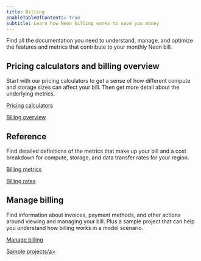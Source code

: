 ```yaml
---
title: Billing
enableTableOfContents: true
subtitle: Learn how Neon billing works to save you money
---
```


Find all the documentation you need to understand, manage, and optimize the features and metrics that contribute to your monthly Neon bill.


## Pricing calculators and billing overview

Start with our pricing calculators to get a sense of how different compute and storage sizes can affect your bill. Then get more detail about the underlying metrics.

<DetailIconCards>

<a href="/docs/introduction/billing-calculators" description="Our pricing calculator and cost estimator tools help you estimate your next Neon bill" icon="transactions">Pricing calculators</a>

<a href="/docs/introduction/billing-overview" description="Quick introduction to how billing works in Neon" icon="chart-bar">Billing overview</a>

</DetailIconCards>

## Reference

Find detailed definitions of the metrics that make up your bill and a cost breakdown for compute, storage, and data transfer rates for your region.

<DetailIconCards>

<a href="h/docs/introduction/billing" description="Find detailed descriptions of the metrics that make up your bill" icon="trend-up">Billing metrics</a>

<a href="h/docs/introduction/billing-rates" description="Reference table of billing rates per region" icon="hourglass">Billing rates</a>

</DetailIconCards>

## Manage billing

Find information about invoices, payment methods, and other actions around viewing and managing your bill. Plus a sample project that can help you understand how billing works in a model scenario.

<DetailIconCards>

<a href="/docs/introduction/manage-billing" description="Manage your monthly bill" icon="setup">Manage billing</a>

<a href="/docs/introduction/billing-sample" description="See how billing breaks down for a sample project" icon="chart-bar">Sample projects/a>

</DetailIconCards>
